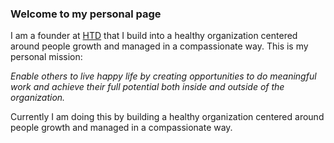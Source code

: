 ### Welcome to my personal page

I am a founder at [HTD](https://htdevelopers.com) that I build into a healthy organization centered around people growth and managed in a compassionate way. This is my personal mission:

_Enable others to live happy life by creating opportunities to do meaningful work and 
achieve their full potential both inside and outside of the organization._

Currently I am doing this by building a healthy organization centered around people growth and managed in a compassionate way.
